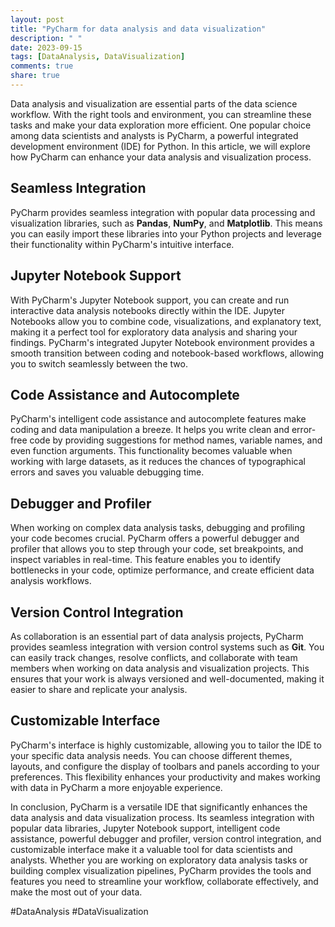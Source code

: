 ```yaml
---
layout: post
title: "PyCharm for data analysis and data visualization"
description: " "
date: 2023-09-15
tags: [DataAnalysis, DataVisualization]
comments: true
share: true
---
```


Data analysis and visualization are essential parts of the data science workflow. With the right tools and environment, you can streamline these tasks and make your data exploration more efficient. One popular choice among data scientists and analysts is PyCharm, a powerful integrated development environment (IDE) for Python. In this article, we will explore how PyCharm can enhance your data analysis and visualization process.

## Seamless Integration

PyCharm provides seamless integration with popular data processing and visualization libraries, such as **Pandas**, **NumPy**, and **Matplotlib**. This means you can easily import these libraries into your Python projects and leverage their functionality within PyCharm's intuitive interface.

## Jupyter Notebook Support

With PyCharm's Jupyter Notebook support, you can create and run interactive data analysis notebooks directly within the IDE. Jupyter Notebooks allow you to combine code, visualizations, and explanatory text, making it a perfect tool for exploratory data analysis and sharing your findings. PyCharm's integrated Jupyter Notebook environment provides a smooth transition between coding and notebook-based workflows, allowing you to switch seamlessly between the two.

## Code Assistance and Autocomplete

PyCharm's intelligent code assistance and autocomplete features make coding and data manipulation a breeze. It helps you write clean and error-free code by providing suggestions for method names, variable names, and even function arguments. This functionality becomes valuable when working with large datasets, as it reduces the chances of typographical errors and saves you valuable debugging time.

## Debugger and Profiler

When working on complex data analysis tasks, debugging and profiling your code becomes crucial. PyCharm offers a powerful debugger and profiler that allows you to step through your code, set breakpoints, and inspect variables in real-time. This feature enables you to identify bottlenecks in your code, optimize performance, and create efficient data analysis workflows.

## Version Control Integration

As collaboration is an essential part of data analysis projects, PyCharm provides seamless integration with version control systems such as **Git**. You can easily track changes, resolve conflicts, and collaborate with team members when working on data analysis and visualization projects. This ensures that your work is always versioned and well-documented, making it easier to share and replicate your analysis.

## Customizable Interface

PyCharm's interface is highly customizable, allowing you to tailor the IDE to your specific data analysis needs. You can choose different themes, layouts, and configure the display of toolbars and panels according to your preferences. This flexibility enhances your productivity and makes working with data in PyCharm a more enjoyable experience.

In conclusion, PyCharm is a versatile IDE that significantly enhances the data analysis and data visualization process. Its seamless integration with popular data libraries, Jupyter Notebook support, intelligent code assistance, powerful debugger and profiler, version control integration, and customizable interface make it a valuable tool for data scientists and analysts. Whether you are working on exploratory data analysis tasks or building complex visualization pipelines, PyCharm provides the tools and features you need to streamline your workflow, collaborate effectively, and make the most out of your data.

#DataAnalysis #DataVisualization